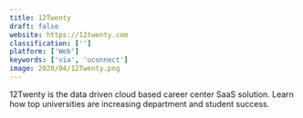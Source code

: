 ```yaml
---
title: 12Twenty
draft: false 
website: https://12twenty.com
classification: ['']
platform: ['Web']
keywords: ['via', 'uconnect']
image: 2020/04/12Twenty.png
---
```

12Twenty is the data driven cloud based career center SaaS solution. Learn how top universities are increasing department and student success.